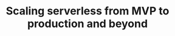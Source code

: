 ---
title: "Scaling serverless from MVP to production and beyond"
description: |
  We will walk you through a journey of developing a geo-challenge platform using serverless framework. 

  Why did we choose serverless? 

  "Because everyone is using it.." is the wrong answer! Because our target was to create a lean product, just to see how people would react to it. Our goal was to build it fast, before someone else builds something around the same idea, with minimum investments. And serverless ticked all these boxes!

  We developed for 3 weeks, we launched our mobile game and people loved it! (There were some proud moments where we saw some people near the train station playing it.) And we even sold the product to a team building company. 

  Challenges faced once the MVP becomes serious

  First, we had to make our serverless architecture stable, and automate the infrastructure. As many developers were working on it, we introduced CI/CD. We also needed to have a test environment and a production environment, and this concept is completely different for serverless.

  Our client then came up with requests for new features. We thus created new lambdas for each feature. After a while, we realised we just had a huge distributed monolith system.

  When we decided to sell the game again to a different client, we needed to go multi-tenant. How did we manage it? 
  One day we woke up to realisation that we had reached the limit of creating resources per stack on AWS! What? How come?

  *Lessons we learned*

  Serverless works great, but it needs a different mindset, discipline and a learning curve for the developers, and we will share our experience about the same.
speaker: Aditi Phadke
secondSpeaker: Tristan Le Guillou
bio: "Aditi is a full-stack developer and consultant. She is passionate about applying software craftsmanship, Agile and Devops principles to her missions.
Over past few years, she has helped organisations in building multi tenant, Paas, Saas and Faas solutions."
image: /images/speakers/Aditi_Phadke_(co_presenter).jpg
---